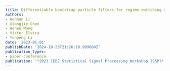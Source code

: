 ```yaml
---
title: Differentiable bootstrap particle filters for regime-switching models
authors:
- Wenhan Li
- Xiongjie Chen
- Wenwu Wang
- Vı́ctor Elvira
- Yunpeng Li
date: '2023-01-01'
publishDate: '2024-10-23T21:26:18.999004Z'
publication_types:
- paper-conference
publication: '*2023 IEEE Statistical Signal Processing Workshop (SSP)*'
---
```

